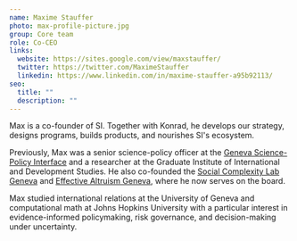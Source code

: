 ```yaml
---
name: Maxime Stauffer
photo: max-profile-picture.jpg
group: Core team
role: Co-CEO
links:
  website: https://sites.google.com/view/maxstauffer/
  twitter: https://twitter.com/MaximeStauffer
  linkedin: https://www.linkedin.com/in/maxime-stauffer-a95b92113/
seo:
  title: ""
  description: ""
---
```


Max is a co-founder of SI. Together with Konrad, he develops our strategy, designs programs, builds products, and nourishes SI's ecosystem.

Previously, Max was a senior science-policy officer at the [Geneva Science-Policy Interface](https://gspi.ch/) and a researcher at the Graduate Institute of International and Development Studies. He also co-founded the [Social Complexity Lab Geneva](https://www.complexitylab.ch/) and [Effective Altruism Geneva](https://eageneva.org/), where he now serves on the board.

Max studied international relations at the University of Geneva and computational math at Johns Hopkins University with a particular interest in evidence-informed policymaking, risk governance, and decision-making under uncertainty.

